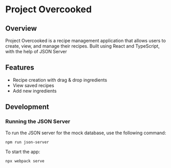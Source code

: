 # Project Overcooked

## Overview
Project Overcooked is a recipe management application that allows users to create, view, and manage their recipes. Built using React and TypeScript, with the help of JSON Server

## Features
- Recipe creation with drag & drop ingredients
- View saved recipes
- Add new ingredients

## Development

### Running the JSON Server
To run the JSON server for the mock database, use the following command:
```bash
npm run json-server
```
To start the app:
```bash
npx webpack serve
```

